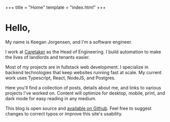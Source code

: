 +++
title = "Home"
template = "index.html"
+++

# Hello,

My name is Keegan Jorgensen, and I'm a software engineer. 

I work at [Caretaker](https://caretaker.com) as the Head of Engineering. I build automation to make the lives of landlords and tenants easier.

Most of my projects are in fullstack web development. I specialize in backend technologies that keep websites running fast at scale. My current work uses Typescript, React, NodeJS, and Postgres.

Here you'll find a collection of posts, details about me, and links to various projects I've worked on. Content will optimize for desktop, mobile, print, and dark mode for easy reading in any medium.

This blog is open source and [available on Github](https://github.com/keeganj/keeganj.com). Feel free to suggest changes to correct typos or improve this site's usability.